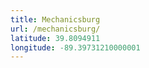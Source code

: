 ```yaml
---
title: Mechanicsburg
url: /mechanicsburg/
latitude: 39.8094911
longitude: -89.39731210000001
---
```

